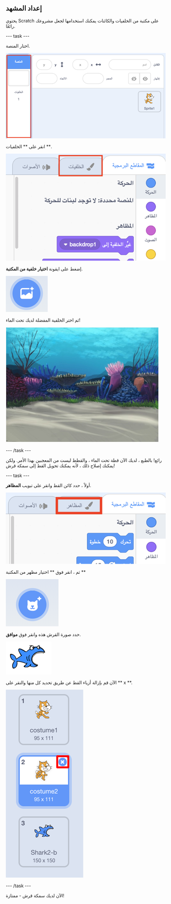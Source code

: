 ## إعداد المشهد

يحتوي Scratch على مكتبة من الخلفيات والكائنات يمكنك استخدامها لجعل مشروعك رائعًا.

\--- task \---

اختار المنصة.

![اختيار المنصة](images/looksSelectStage.png)

انقر على ** الخلفيات **.

![علامة التبويب للخلفيات](images/looksBackdrops.png)

إضغط على ايقونة **اختيار خلفية من المكتبة**.

![أيقونة اختيار الخلفية](images/looksChooseBg.png)

ثم اختر الخلفية المفضلة لديك تحت الماء!

![مشهد تحت الماء](images/looksUnderwater.png)

\--- /task \---

رائع! بالطبع ، لديك الآن قطة تحت الماء ، والقطط ليست من المعجبين بهذا الأمر. ولكن يمكنك إصلاح ذلك ، لأنه يمكنك تحويل القط إلى سمكة قرش!

\--- task \---

أولاً ، حدد كائن القط وانقر على تبويب **المظاهر**.

![](images/cool2.png)

ثم ، انقر فوق ** اختيار مظهر من المكتبة **

![](images/cool3.png)

حدد صورة القرش هذه وانقر فوق **موافق**.

![مظهر القرش](images/looksShark.png)

الآن قم بإزالة أزياء القط عن طريق تحديد كل منها والنقر على ** x **.

![](images/coolDeleteCostumes.png)

\--- /task \---

الآن لديك سمكة قرش - ممتازة!